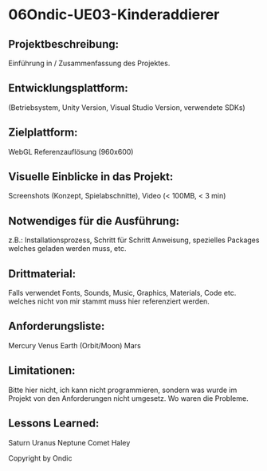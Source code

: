 # 06Ondic-UE03-Kinderaddierer

## Projektbeschreibung:
Einführung in / Zusammenfassung des Projektes.

## Entwicklungsplattform:
(Betriebsystem, Unity Version, Visual Studio Version, verwendete SDKs)

## Zielplattform:
WebGL Referenzauflösung (960x600)

## Visuelle Einblicke in das Projekt:
Screenshots (Konzept, Spielabschnitte), Video (< 100MB, < 3 min)

## Notwendiges für die Ausführung:
z.B.: Installationsprozess, Schritt für Schritt Anweisung, spezielles Packages welches geladen werden muss, etc.

## Drittmaterial:
Falls verwendet Fonts, Sounds, Music, Graphics, Materials, Code etc. welches nicht von mir stammt muss hier referenziert werden.

## Anforderungsliste:
 Mercury
 Venus
 Earth (Orbit/Moon)
 Mars
 
## Limitationen:
Bitte hier nicht, ich kann nicht programmieren, sondern was wurde im Projekt von den Anforderungen nicht umgesetz. Wo waren die Probleme.

## Lessons Learned:
 Saturn
 Uranus
 Neptune
 Comet Haley
 
Copyright by Ondic
